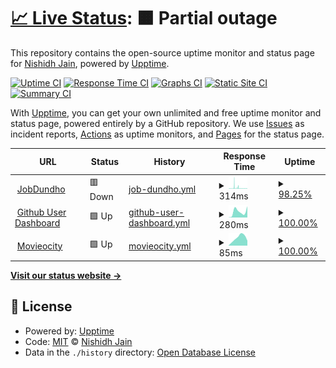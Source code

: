 # [📈 Live Status](https://nishidhjain.github.io/upptime-repo): <!--live status--> **🟧 Partial outage**

This repository contains the open-source uptime monitor and status page for [Nishidh Jain](https://nishidhjain.github.io/upptime-repo), powered by [Upptime](https://github.com/upptime/upptime).

[![Uptime CI](https://github.com/nishidhjain/upptime-repo/workflows/Uptime%20CI/badge.svg)](https://github.com/nishidhjain/upptime-repo/actions?query=workflow%3A%22Uptime+CI%22)
[![Response Time CI](https://github.com/nishidhjain/upptime-repo/workflows/Response%20Time%20CI/badge.svg)](https://github.com/nishidhjain/upptime-repo/actions?query=workflow%3A%22Response+Time+CI%22)
[![Graphs CI](https://github.com/nishidhjain/upptime-repo/workflows/Graphs%20CI/badge.svg)](https://github.com/nishidhjain/upptime-repo/actions?query=workflow%3A%22Graphs+CI%22)
[![Static Site CI](https://github.com/nishidhjain/upptime-repo/workflows/Static%20Site%20CI/badge.svg)](https://github.com/nishidhjain/upptime-repo/actions?query=workflow%3A%22Static+Site+CI%22)
[![Summary CI](https://github.com/nishidhjain/upptime-repo/workflows/Summary%20CI/badge.svg)](https://github.com/nishidhjain/upptime-repo/actions?query=workflow%3A%22Summary+CI%22)

With [Upptime](https://upptime.js.org), you can get your own unlimited and free uptime monitor and status page, powered entirely by a GitHub repository. We use [Issues](https://github.com/nishidhjain/upptime-repo/issues) as incident reports, [Actions](https://github.com/nishidhjain/upptime-repo/actions) as uptime monitors, and [Pages](https://nishidhjain.github.io/upptime-repo) for the status page.

<!--start: status pages-->
<!-- This summary is generated by Upptime (https://github.com/upptime/upptime) -->
<!-- Do not edit this manually, your changes will be overwritten -->
<!-- prettier-ignore -->
| URL | Status | History | Response Time | Uptime |
| --- | ------ | ------- | ------------- | ------ |
| <img alt="" src="https://icons.duckduckgo.com/ip3/jobdundho.com.ico" height="13"> [JobDundho](https://jobdundho.com/) | 🟥 Down | [job-dundho.yml](https://github.com/NishidhJain/upptime-repo/commits/HEAD/history/job-dundho.yml) | <details><summary><img alt="Response time graph" src="./graphs/job-dundho/response-time-week.png" height="20"> 314ms</summary><br><a href="https://nishidhjain.github.io/upptime-repo/history/job-dundho"><img alt="Response time 551" src="https://img.shields.io/endpoint?url=https%3A%2F%2Fraw.githubusercontent.com%2FNishidhJain%2Fupptime-repo%2FHEAD%2Fapi%2Fjob-dundho%2Fresponse-time.json"></a><br><a href="https://nishidhjain.github.io/upptime-repo/history/job-dundho"><img alt="24-hour response time 162" src="https://img.shields.io/endpoint?url=https%3A%2F%2Fraw.githubusercontent.com%2FNishidhJain%2Fupptime-repo%2FHEAD%2Fapi%2Fjob-dundho%2Fresponse-time-day.json"></a><br><a href="https://nishidhjain.github.io/upptime-repo/history/job-dundho"><img alt="7-day response time 314" src="https://img.shields.io/endpoint?url=https%3A%2F%2Fraw.githubusercontent.com%2FNishidhJain%2Fupptime-repo%2FHEAD%2Fapi%2Fjob-dundho%2Fresponse-time-week.json"></a><br><a href="https://nishidhjain.github.io/upptime-repo/history/job-dundho"><img alt="30-day response time 436" src="https://img.shields.io/endpoint?url=https%3A%2F%2Fraw.githubusercontent.com%2FNishidhJain%2Fupptime-repo%2FHEAD%2Fapi%2Fjob-dundho%2Fresponse-time-month.json"></a><br><a href="https://nishidhjain.github.io/upptime-repo/history/job-dundho"><img alt="1-year response time 566" src="https://img.shields.io/endpoint?url=https%3A%2F%2Fraw.githubusercontent.com%2FNishidhJain%2Fupptime-repo%2FHEAD%2Fapi%2Fjob-dundho%2Fresponse-time-year.json"></a></details> | <details><summary><a href="https://nishidhjain.github.io/upptime-repo/history/job-dundho">98.25%</a></summary><a href="https://nishidhjain.github.io/upptime-repo/history/job-dundho"><img alt="All-time uptime 99.88%" src="https://img.shields.io/endpoint?url=https%3A%2F%2Fraw.githubusercontent.com%2FNishidhJain%2Fupptime-repo%2FHEAD%2Fapi%2Fjob-dundho%2Fuptime.json"></a><br><a href="https://nishidhjain.github.io/upptime-repo/history/job-dundho"><img alt="24-hour uptime 100.00%" src="https://img.shields.io/endpoint?url=https%3A%2F%2Fraw.githubusercontent.com%2FNishidhJain%2Fupptime-repo%2FHEAD%2Fapi%2Fjob-dundho%2Fuptime-day.json"></a><br><a href="https://nishidhjain.github.io/upptime-repo/history/job-dundho"><img alt="7-day uptime 98.25%" src="https://img.shields.io/endpoint?url=https%3A%2F%2Fraw.githubusercontent.com%2FNishidhJain%2Fupptime-repo%2FHEAD%2Fapi%2Fjob-dundho%2Fuptime-week.json"></a><br><a href="https://nishidhjain.github.io/upptime-repo/history/job-dundho"><img alt="30-day uptime 98.15%" src="https://img.shields.io/endpoint?url=https%3A%2F%2Fraw.githubusercontent.com%2FNishidhJain%2Fupptime-repo%2FHEAD%2Fapi%2Fjob-dundho%2Fuptime-month.json"></a><br><a href="https://nishidhjain.github.io/upptime-repo/history/job-dundho"><img alt="1-year uptime 99.55%" src="https://img.shields.io/endpoint?url=https%3A%2F%2Fraw.githubusercontent.com%2FNishidhJain%2Fupptime-repo%2FHEAD%2Fapi%2Fjob-dundho%2Fuptime-year.json"></a></details>
| <img alt="" src="https://icons.duckduckgo.com/ip3/github-users-dashboard.netlify.app.ico" height="13"> [Github User Dashboard](https://github-users-dashboard.netlify.app/) | 🟩 Up | [github-user-dashboard.yml](https://github.com/NishidhJain/upptime-repo/commits/HEAD/history/github-user-dashboard.yml) | <details><summary><img alt="Response time graph" src="./graphs/github-user-dashboard/response-time-week.png" height="20"> 280ms</summary><br><a href="https://nishidhjain.github.io/upptime-repo/history/github-user-dashboard"><img alt="Response time 122" src="https://img.shields.io/endpoint?url=https%3A%2F%2Fraw.githubusercontent.com%2FNishidhJain%2Fupptime-repo%2FHEAD%2Fapi%2Fgithub-user-dashboard%2Fresponse-time.json"></a><br><a href="https://nishidhjain.github.io/upptime-repo/history/github-user-dashboard"><img alt="24-hour response time 526" src="https://img.shields.io/endpoint?url=https%3A%2F%2Fraw.githubusercontent.com%2FNishidhJain%2Fupptime-repo%2FHEAD%2Fapi%2Fgithub-user-dashboard%2Fresponse-time-day.json"></a><br><a href="https://nishidhjain.github.io/upptime-repo/history/github-user-dashboard"><img alt="7-day response time 280" src="https://img.shields.io/endpoint?url=https%3A%2F%2Fraw.githubusercontent.com%2FNishidhJain%2Fupptime-repo%2FHEAD%2Fapi%2Fgithub-user-dashboard%2Fresponse-time-week.json"></a><br><a href="https://nishidhjain.github.io/upptime-repo/history/github-user-dashboard"><img alt="30-day response time 130" src="https://img.shields.io/endpoint?url=https%3A%2F%2Fraw.githubusercontent.com%2FNishidhJain%2Fupptime-repo%2FHEAD%2Fapi%2Fgithub-user-dashboard%2Fresponse-time-month.json"></a><br><a href="https://nishidhjain.github.io/upptime-repo/history/github-user-dashboard"><img alt="1-year response time 134" src="https://img.shields.io/endpoint?url=https%3A%2F%2Fraw.githubusercontent.com%2FNishidhJain%2Fupptime-repo%2FHEAD%2Fapi%2Fgithub-user-dashboard%2Fresponse-time-year.json"></a></details> | <details><summary><a href="https://nishidhjain.github.io/upptime-repo/history/github-user-dashboard">100.00%</a></summary><a href="https://nishidhjain.github.io/upptime-repo/history/github-user-dashboard"><img alt="All-time uptime 99.98%" src="https://img.shields.io/endpoint?url=https%3A%2F%2Fraw.githubusercontent.com%2FNishidhJain%2Fupptime-repo%2FHEAD%2Fapi%2Fgithub-user-dashboard%2Fuptime.json"></a><br><a href="https://nishidhjain.github.io/upptime-repo/history/github-user-dashboard"><img alt="24-hour uptime 100.00%" src="https://img.shields.io/endpoint?url=https%3A%2F%2Fraw.githubusercontent.com%2FNishidhJain%2Fupptime-repo%2FHEAD%2Fapi%2Fgithub-user-dashboard%2Fuptime-day.json"></a><br><a href="https://nishidhjain.github.io/upptime-repo/history/github-user-dashboard"><img alt="7-day uptime 100.00%" src="https://img.shields.io/endpoint?url=https%3A%2F%2Fraw.githubusercontent.com%2FNishidhJain%2Fupptime-repo%2FHEAD%2Fapi%2Fgithub-user-dashboard%2Fuptime-week.json"></a><br><a href="https://nishidhjain.github.io/upptime-repo/history/github-user-dashboard"><img alt="30-day uptime 100.00%" src="https://img.shields.io/endpoint?url=https%3A%2F%2Fraw.githubusercontent.com%2FNishidhJain%2Fupptime-repo%2FHEAD%2Fapi%2Fgithub-user-dashboard%2Fuptime-month.json"></a><br><a href="https://nishidhjain.github.io/upptime-repo/history/github-user-dashboard"><img alt="1-year uptime 100.00%" src="https://img.shields.io/endpoint?url=https%3A%2F%2Fraw.githubusercontent.com%2FNishidhJain%2Fupptime-repo%2FHEAD%2Fapi%2Fgithub-user-dashboard%2Fuptime-year.json"></a></details>
| <img alt="" src="https://icons.duckduckgo.com/ip3/movieocity.netlify.app.ico" height="13"> [Movieocity](https://movieocity.netlify.app) | 🟩 Up | [movieocity.yml](https://github.com/NishidhJain/upptime-repo/commits/HEAD/history/movieocity.yml) | <details><summary><img alt="Response time graph" src="./graphs/movieocity/response-time-week.png" height="20"> 85ms</summary><br><a href="https://nishidhjain.github.io/upptime-repo/history/movieocity"><img alt="Response time 164" src="https://img.shields.io/endpoint?url=https%3A%2F%2Fraw.githubusercontent.com%2FNishidhJain%2Fupptime-repo%2FHEAD%2Fapi%2Fmovieocity%2Fresponse-time.json"></a><br><a href="https://nishidhjain.github.io/upptime-repo/history/movieocity"><img alt="24-hour response time 53" src="https://img.shields.io/endpoint?url=https%3A%2F%2Fraw.githubusercontent.com%2FNishidhJain%2Fupptime-repo%2FHEAD%2Fapi%2Fmovieocity%2Fresponse-time-day.json"></a><br><a href="https://nishidhjain.github.io/upptime-repo/history/movieocity"><img alt="7-day response time 85" src="https://img.shields.io/endpoint?url=https%3A%2F%2Fraw.githubusercontent.com%2FNishidhJain%2Fupptime-repo%2FHEAD%2Fapi%2Fmovieocity%2Fresponse-time-week.json"></a><br><a href="https://nishidhjain.github.io/upptime-repo/history/movieocity"><img alt="30-day response time 106" src="https://img.shields.io/endpoint?url=https%3A%2F%2Fraw.githubusercontent.com%2FNishidhJain%2Fupptime-repo%2FHEAD%2Fapi%2Fmovieocity%2Fresponse-time-month.json"></a><br><a href="https://nishidhjain.github.io/upptime-repo/history/movieocity"><img alt="1-year response time 175" src="https://img.shields.io/endpoint?url=https%3A%2F%2Fraw.githubusercontent.com%2FNishidhJain%2Fupptime-repo%2FHEAD%2Fapi%2Fmovieocity%2Fresponse-time-year.json"></a></details> | <details><summary><a href="https://nishidhjain.github.io/upptime-repo/history/movieocity">100.00%</a></summary><a href="https://nishidhjain.github.io/upptime-repo/history/movieocity"><img alt="All-time uptime 99.98%" src="https://img.shields.io/endpoint?url=https%3A%2F%2Fraw.githubusercontent.com%2FNishidhJain%2Fupptime-repo%2FHEAD%2Fapi%2Fmovieocity%2Fuptime.json"></a><br><a href="https://nishidhjain.github.io/upptime-repo/history/movieocity"><img alt="24-hour uptime 100.00%" src="https://img.shields.io/endpoint?url=https%3A%2F%2Fraw.githubusercontent.com%2FNishidhJain%2Fupptime-repo%2FHEAD%2Fapi%2Fmovieocity%2Fuptime-day.json"></a><br><a href="https://nishidhjain.github.io/upptime-repo/history/movieocity"><img alt="7-day uptime 100.00%" src="https://img.shields.io/endpoint?url=https%3A%2F%2Fraw.githubusercontent.com%2FNishidhJain%2Fupptime-repo%2FHEAD%2Fapi%2Fmovieocity%2Fuptime-week.json"></a><br><a href="https://nishidhjain.github.io/upptime-repo/history/movieocity"><img alt="30-day uptime 100.00%" src="https://img.shields.io/endpoint?url=https%3A%2F%2Fraw.githubusercontent.com%2FNishidhJain%2Fupptime-repo%2FHEAD%2Fapi%2Fmovieocity%2Fuptime-month.json"></a><br><a href="https://nishidhjain.github.io/upptime-repo/history/movieocity"><img alt="1-year uptime 100.00%" src="https://img.shields.io/endpoint?url=https%3A%2F%2Fraw.githubusercontent.com%2FNishidhJain%2Fupptime-repo%2FHEAD%2Fapi%2Fmovieocity%2Fuptime-year.json"></a></details>

<!--end: status pages-->

[**Visit our status website →**](https://nishidhjain.github.io/upptime-repo)

## 📄 License

- Powered by: [Upptime](https://github.com/upptime/upptime)
- Code: [MIT](./LICENSE) © [Nishidh Jain](https://nishidhjain.github.io/upptime-repo)
- Data in the `./history` directory: [Open Database License](https://opendatacommons.org/licenses/odbl/1-0/)
